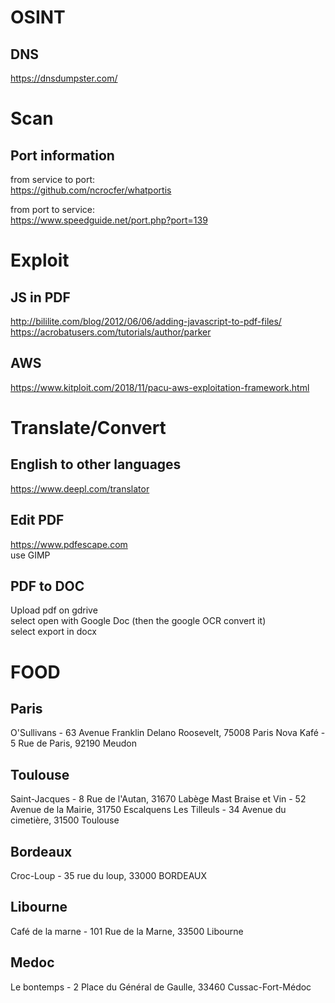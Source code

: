 # OSINT
## DNS
https://dnsdumpster.com/

# Scan

## Port information
from service to port:  
https://github.com/ncrocfer/whatportis

from port to service:  
https://www.speedguide.net/port.php?port=139

# Exploit
## JS in PDF
http://bililite.com/blog/2012/06/06/adding-javascript-to-pdf-files/  
https://acrobatusers.com/tutorials/author/parker

## AWS
https://www.kitploit.com/2018/11/pacu-aws-exploitation-framework.html

# Translate/Convert
## English to other languages
https://www.deepl.com/translator

## Edit PDF
https://www.pdfescape.com  
use GIMP  

## PDF to DOC
Upload pdf on gdrive  
select open with Google Doc (then the google OCR convert it)  
select export in docx  

# FOOD
## Paris
O'Sullivans - 63 Avenue Franklin Delano Roosevelt, 75008 Paris
Nova Kafé - 5 Rue de Paris, 92190 Meudon

## Toulouse
Saint-Jacques - 8 Rue de l'Autan, 31670 Labège
Mast Braise et Vin - 52 Avenue de la Mairie, 31750 Escalquens
Les Tilleuls - 34 Avenue du cimetière, 31500 Toulouse

## Bordeaux
Croc-Loup - 35 rue du loup, 33000 BORDEAUX

## Libourne
Café de la marne - 101 Rue de la Marne, 33500 Libourne

## Medoc
Le bontemps - 2 Place du Général de Gaulle, 33460 Cussac-Fort-Médoc
